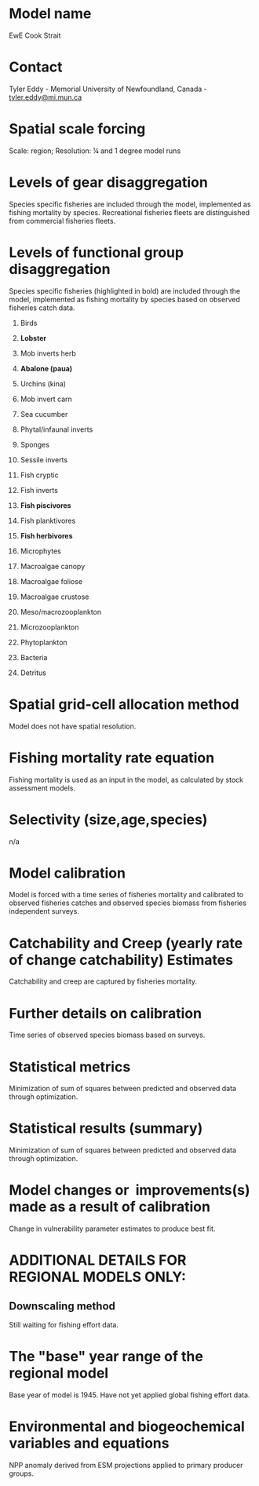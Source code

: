 # Model name

EwE Cook Strait

# Contact

Tyler Eddy - Memorial University of Newfoundland, Canada - [tyler.eddy\@mi.mun.ca](mailto:tyler.eddy@mi.mun.ca)

# Spatial scale forcing

Scale: region; Resolution: ¼ and 1 degree model runs

# Levels of gear disaggregation

Species specific fisheries are included through the model, implemented as fishing mortality by species. Recreational fisheries fleets are distinguished from commercial fisheries fleets. 

# Levels of functional group disaggregation

Species specific fisheries (highlighted in bold) are included through the model, implemented as fishing mortality by species based on observed fisheries catch data.

1. Birds

2. **Lobster** 

3. Mob inverts herb

4. **Abalone (paua)**

5. Urchins (kina)

6. Mob invert carn

7. Sea cucumber

8. Phytal/infaunal inverts

9. Sponges

10. Sessile inverts

11. Fish cryptic

12. Fish inverts

13. **Fish piscivores**

14. Fish planktivores

15. **Fish herbivores**

16. Microphytes

17. Macroalgae canopy

18. Macroalgae foliose

19. Macroalgae crustose

20. Meso/macrozooplankton

21. Microzooplankton

22. Phytoplankton

23. Bacteria

24. Detritus

# Spatial grid-cell allocation method

Model does not have spatial resolution. 

# Fishing mortality rate equation

Fishing mortality is used as an input in the model, as calculated by stock assessment models.

# Selectivity (size,age,species)

n/a

# Model calibration

Model is forced with a time series of fisheries mortality and calibrated to observed fisheries catches and observed species biomass from fisheries independent surveys.

# Catchability and Creep (yearly rate of change catchability) Estimates

Catchability and creep are captured by fisheries mortality.

# Further details on calibration

Time series of observed species biomass based on surveys.

# Statistical metrics

Minimization of sum of squares between predicted and observed data through optimization.

# Statistical results (summary)

Minimization of sum of squares between predicted and observed data through optimization.

# Model changes or  improvements(s) made as a result of calibration

Change in vulnerability parameter estimates to produce best fit.

# ADDITIONAL DETAILS FOR REGIONAL MODELS ONLY:

## Downscaling method

Still waiting for fishing effort data.

# The \"base\" year range of the regional model

Base year of model is 1945. Have not yet applied global fishing effort data.

# Environmental and biogeochemical variables and equations

NPP anomaly derived from ESM projections applied to primary producer groups.

